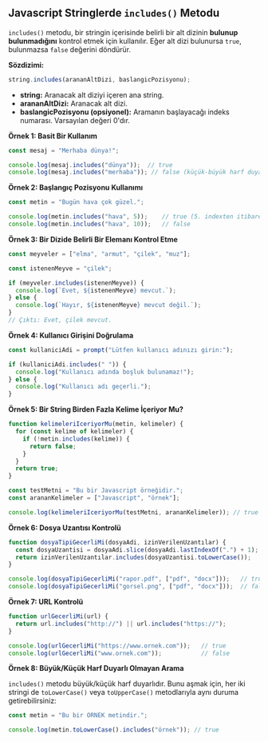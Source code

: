 ## Javascript Stringlerde `includes()` Metodu

`includes()` metodu, bir stringin içerisinde belirli bir alt dizinin **bulunup bulunmadığını** kontrol etmek için kullanılır. Eğer alt dizi bulunursa `true`, bulunmazsa `false` değerini döndürür.

**Sözdizimi:**

```javascript
string.includes(arananAltDizi, baslangicPozisyonu);
```

* **string:** Aranacak alt diziyi içeren ana string.
* **arananAltDizi:** Aranacak alt dizi.
* **baslangicPozisyonu (opsiyonel):** Aramanın başlayacağı indeks numarası. Varsayılan değeri 0'dır.

**Örnek 1: Basit Bir Kullanım**

```javascript
const mesaj = "Merhaba dünya!";

console.log(mesaj.includes("dünya"));  // true
console.log(mesaj.includes("merhaba")); // false (küçük-büyük harf duyarlı)
```

**Örnek 2: Başlangıç Pozisyonu Kullanımı**

```javascript
const metin = "Bugün hava çok güzel.";

console.log(metin.includes("hava", 5));    // true (5. indexten itibaren arar)
console.log(metin.includes("hava", 10));   // false 
```

**Örnek 3: Bir Dizide Belirli Bir Elemanı Kontrol Etme**

```javascript
const meyveler = ["elma", "armut", "çilek", "muz"];

const istenenMeyve = "çilek";

if (meyveler.includes(istenenMeyve)) {
  console.log(`Evet, ${istenenMeyve} mevcut.`);
} else {
  console.log(`Hayır, ${istenenMeyve} mevcut değil.`);
}
// Çıktı: Evet, çilek mevcut.
```

**Örnek 4: Kullanıcı Girişini Doğrulama**

```javascript
const kullaniciAdi = prompt("Lütfen kullanıcı adınızı girin:");

if (kullaniciAdi.includes(" ")) {
  console.log("Kullanıcı adında boşluk bulunamaz!");
} else {
  console.log("Kullanıcı adı geçerli.");
}
```


**Örnek 5: Bir String Birden Fazla Kelime İçeriyor Mu?**

```javascript
function kelimeleriIceriyorMu(metin, kelimeler) {
  for (const kelime of kelimeler) {
    if (!metin.includes(kelime)) {
      return false;
    }
  }
  return true;
}

const testMetni = "Bu bir Javascript örneğidir.";
const arananKelimeler = ["Javascript", "örnek"];

console.log(kelimeleriIceriyorMu(testMetni, arananKelimeler)); // true
```

**Örnek 6: Dosya Uzantısı Kontrolü**

```javascript
function dosyaTipiGecerliMi(dosyaAdi, izinVerilenUzantılar) {
  const dosyaUzantisi = dosyaAdi.slice(dosyaAdi.lastIndexOf(".") + 1);
  return izinVerilenUzantılar.includes(dosyaUzantisi.toLowerCase());
}

console.log(dosyaTipiGecerliMi("rapor.pdf", ["pdf", "docx"]));   // true
console.log(dosyaTipiGecerliMi("gorsel.png", ["pdf", "docx"]));  // false
```

**Örnek 7: URL Kontrolü**

```javascript
function urlGecerliMi(url) {
  return url.includes("http://") || url.includes("https://");
}

console.log(urlGecerliMi("https://www.ornek.com"));   // true
console.log(urlGecerliMi("www.ornek.com"));           // false
```

**Örnek 8: Büyük/Küçük Harf Duyarlı Olmayan Arama**

`includes()` metodu büyük/küçük harf duyarlıdır. Bunu aşmak için, her iki stringi de `toLowerCase()` veya `toUpperCase()` metodlarıyla aynı duruma getirebilirsiniz:

```javascript
const metin = "Bu bir ÖRNEK metindir.";

console.log(metin.toLowerCase().includes("örnek")); // true
```